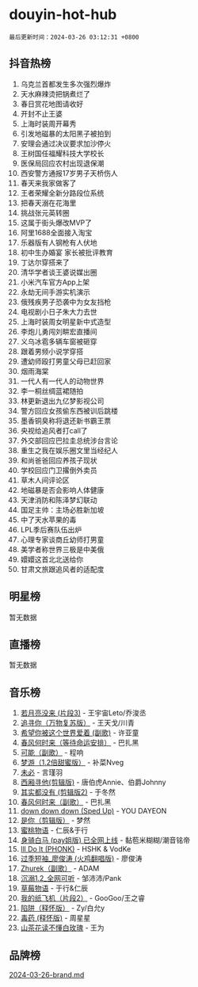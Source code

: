 # douyin-hot-hub

`最后更新时间：2024-03-26 03:12:31 +0800`

## 抖音热榜

1. 乌克兰首都发生多次强烈爆炸
1. 天水麻辣烫把锅煮烂了
1. 春日赏花地图请收好
1. 开封不止王婆
1. 上海时装周开幕秀
1. 引发地磁暴的太阳黑子被拍到
1. 安理会通过决议要求加沙停火
1. 王树国任福耀科技大学校长
1. 医保局回应农村出现退保潮
1. 西安警方通报17岁男子天桥伤人
1. 春天来我家做客了
1. 王者荣耀全新分路段位系统
1. 把春天溺在花海里
1. 挑战张元英转圈
1. 这属于街头爆改MVP了
1. 阿里1688全面接入淘宝
1. 乐器版有人钢枪有人伏地
1. 初中生办婚宴 家长被批评教育
1. 丁达尔穿搭来了
1. 清华学者谈王婆说媒出圈
1. 小米汽车官方App上架
1. 永劫无间手游实机演示
1. 俄残疾男子恐袭中为女友挡枪
1. 电视剧小日子朱大力去世
1. 上海时装周女明星新中式造型
1. 李炮儿勇闯刘畊宏直播间
1. 义乌冰雹多辆车窗被砸穿
1. 跟着男频小说学穿搭
1. 遭幼师殴打男童父母已赶回家
1. 烟雨海棠
1. 一代人有一代人的动物世界
1. 李一桐丝绸蓝裙随拍
1. 林更新退出九亿梦影视公司
1. 警方回应女孩偷东西被训后跳楼
1. 墨香铜臭称将退还新书霸王票
1. 央视给追风者打call了
1. 外交部回应巴拉圭总统涉台言论
1. 重生之我在娱乐圈文里当经纪人
1. 和尚爸爸回应养孩子现状
1. 学校回应门卫撂倒外卖员
1. 草木人间评论区
1. 地磁暴是否会影响人体健康
1. 天津消防和陈泽梦幻联动
1. 国足主帅：主场必胜新加坡
1. 中了天水苹果的毒
1. LPL季后赛队伍出炉
1. 心理专家谈商丘幼师打男童
1. 美学者称世界三极是中美俄
1. 嬛嬛这首北北送给你
1. 甘肃文旅跟追风者的适配度

## 明星榜

暂无数据

## 直播榜

暂无数据

## 音乐榜

1. [若月亮没来 (片段3)](https://sf3-cdn-tos.douyinstatic.com/obj/tos-cn-ve-2774/okfyEUsGW1B1ovJi5JiN9IjvAT2lMwA054GoEB) - 王宇宙Leto/乔浚丞
1. [追寻你（万物复苏版）](https://sf5-hl-cdn-tos.douyinstatic.com/obj/tos-cn-ve-2774/oYeAZJsbjIDit9APmBg8u6uDUQnHmoCf3gbo74) - 王天戈/川青
1. [希望你被这个世界爱着 (副歌)](https://sf3-cdn-tos.douyinstatic.com/obj/tos-cn-ve-2774/oUHCmWQfZlE3QQBKBeD8rCFLpJzPgCpImhsxMt) - 许亚童
1. [春风何时来（等待命运安排）](https://sf3-cdn-tos.douyinstatic.com/obj/tos-cn-ve-2774/oICBNbD3gelMfB4WgiD1KI2jQtXZE2FgHLwtsl) - 巴扎黑
1. [可能（副歌）](https://sf3-cdn-tos.douyinstatic.com/obj/tos-cn-ve-2774/cde1731888894259b333569393c2fb51) - 程响
1. [梦游（1.2倍甜蜜版）](https://sf5-hl-cdn-tos.douyinstatic.com/obj/tos-cn-ve-2774/o4gyAUm8hwufoEABmwVIiQtHsFuGzAEEWtNMzo) - 补菜Nveg
1. [未必](https://sf6-cdn-tos.douyinstatic.com/obj/tos-cn-ve-2774/ogntQMFnKQDZUgTCYuJgfLEtleYZZFxBQqhhFB) - 言瑾羽
1. [西厢寻他(剪辑版)](https://sf5-hl-cdn-tos.douyinstatic.com/obj/tos-cn-ve-2774/oUsAVfAQKlRNxEv5qxvIB8o5qmIWUcXbzJKJhw) - 唐伯虎Annie、伯爵Johnny
1. [其实都没有 (剪辑版2)](https://sf5-hl-cdn-tos.douyinstatic.com/obj/tos-cn-ve-2774/oEBNQenHZtBhxYjGgUDQk0BCHTigQafgFlbQ7k) - 于冬然
1. [春风何时来（副歌）](https://sf3-cdn-tos.douyinstatic.com/obj/tos-cn-ve-2774/ow7tbAiAWI2giBUrmu0hMMh3UYP3ZXdbDYiXd) - 巴扎黑
1. [down down down (Sped Up)](https://sf3-cdn-tos.douyinstatic.com/obj/tos-cn-ve-2774/ow80iABiXIO9DsFwK6WeZKMaJRi3BPJAotDy8m) - YOU DAYEON
1. [是你（剪辑版）](https://sf5-hl-cdn-tos.douyinstatic.com/obj/tos-cn-ve-2774/46019dae783c4c969944217fe1cfafc4) - 梦然
1. [蜜桃物语](https://sf3-cdn-tos.douyinstatic.com/obj/tos-cn-ve-2774/oIhOSCZtIACtYU4XQkngiW9kCBfVD1Fz9IYeqL) - 仁辰&于行
1. [身骑白马 (pay姐版) 已全网上线](https://sf5-hl-cdn-tos.douyinstatic.com/obj/tos-cn-ve-2774/oQLO5ZgLsFkaDhdIIveF2zUCgfweY0gWaH4AQG) - 黏苞米糊糊/潮音铭帝
1. [lll Do lt (PHONK)](https://sf5-hl-cdn-tos.douyinstatic.com/obj/tos-cn-ve-2774/osfNbddrZl4hIgEDk6kFftBDBJ1X8MZxH1QCOB) - HSHK & VodKe
1. [过季短袖_廖俊涛 (火鸡翻唱版)](https://sf3-cdn-tos.douyinstatic.com/obj/tos-cn-ve-2774/ogQVJl0tRBKxQgZji7YClFEBrVDeHpPTWfCZbQ) - 廖俊涛
1. [Zhurek（副歌）](https://sf5-hl-cdn-tos.douyinstatic.com/obj/tos-cn-ve-2774/ooQm8FBZQDlf0btEYgVpCcSCQfrdJGBEKZYBGS) - ADAM
1. [沉溺1.2_全网可听](https://sf5-hl-cdn-tos.douyinstatic.com/obj/tos-cn-ve-2774/ok2QoiBqsWAX9McZmWiI9gAB0EzwD4Xj6yfmtH) - 邹沛沛/Pank
1. [草莓物语](https://sf3-cdn-tos.douyinstatic.com/obj/tos-cn-ve-2774/okynhJ7jEAIIZBfsLgYMEI8QC3WbQNN66RKzhT) - 于行&仁辰
1. [我的纸飞机（片段2）](https://sf5-hl-cdn-tos.douyinstatic.com/obj/tos-cn-ve-2774/oM2ZrKcg2CD5AeRB2gkeXOFB1IxAGJdZPazYHf) - GooGoo/王之睿
1. [陷阱（释怀版）](https://sf6-cdn-tos.douyinstatic.com/obj/tos-cn-ve-2774/oE8C21LeZrzKLDFfQYgMzx4GAIHageG5IzayY7) - Zy/白允y
1. [毒药 (释怀版)](https://sf5-hl-cdn-tos.douyinstatic.com/obj/tos-cn-ve-2774/oYILMEAzspdZBIzy4frJNB8ZHPHWAhiwowd4Ad) - 周星星
1. [山茶花读不懂白玫瑰](https://sf3-cdn-tos.douyinstatic.com/obj/tos-cn-ve-2774/osfn8B7DktrRHEPJgPCfDbw7QDQEkwC16BxZg9) - 王为

## 品牌榜

[2024-03-26-brand.md](2024-03-26-brand.md)
